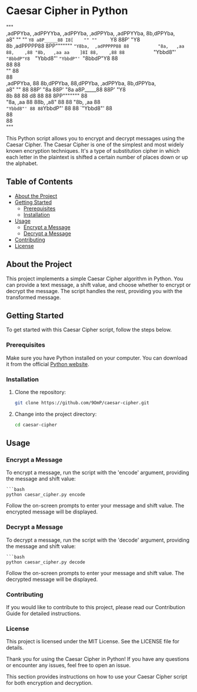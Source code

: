 # Caesar Cipher in Python
"""           
 ,adPPYba, ,adPPYYba,  ,adPPYba, ,adPPYba, ,adPPYYba, 8b,dPPYba,  
a8"     "" ""     `Y8 a8P_____88 I8[    "" ""     `Y8 88P'   "Y8  
8b         ,adPPPPP88 8PP"""""""  `"Y8ba,  ,adPPPPP88 88          
"8a,   ,aa 88,    ,88 "8b,   ,aa aa    ]8I 88,    ,88 88          
 `"Ybbd8"' `"8bbdP"Y8  `"Ybbd8"' `"YbbdP"' `"8bbdP"Y8 88   
            88             88                                 
           ""             88                                 
                          88                                 
 ,adPPYba, 88 8b,dPPYba,  88,dPPYba,   ,adPPYba, 8b,dPPYba,  
a8"     "" 88 88P'    "8a 88P'    "8a a8P_____88 88P'   "Y8  
8b         88 88       d8 88       88 8PP""""""" 88          
"8a,   ,aa 88 88b,   ,a8" 88       88 "8b,   ,aa 88          
 `"Ybbd8"' 88 88`YbbdP"'  88       88  `"Ybbd8"' 88          
              88                                             
              88           
"""

This Python script allows you to encrypt and decrypt messages using the Caesar Cipher. The Caesar Cipher is one of the simplest and most widely known encryption techniques. It's a type of substitution cipher in which each letter in the plaintext is shifted a certain number of places down or up the alphabet.

## Table of Contents

- [About the Project](#about-the-project)
- [Getting Started](#getting-started)
  - [Prerequisites](#prerequisites)
  - [Installation](#installation)
- [Usage](#usage)
  - [Encrypt a Message](#encrypt-a-message)
  - [Decrypt a Message](#decrypt-a-message)
- [Contributing](#contributing)
- [License](#license)

## About the Project

This project implements a simple Caesar Cipher algorithm in Python. You can provide a text message, a shift value, and choose whether to encrypt or decrypt the message. The script handles the rest, providing you with the transformed message.

## Getting Started

To get started with this Caesar Cipher script, follow the steps below.

### Prerequisites

Make sure you have Python installed on your computer. You can download it from the official [Python website](https://www.python.org/downloads/).

### Installation

1. Clone the repository:

   ```bash
   git clone https://github.com/9OmP/caesar-cipher.git
   
2. Change into the project directory:
   ```bash
   cd caesar-cipher

## Usage

### Encrypt a Message

To encrypt a message, run the script with the 'encode' argument, providing the message and shift value:

    ```bash
    python caesar_cipher.py encode
    
Follow the on-screen prompts to enter your message and shift value. The encrypted message will be displayed.

### Decrypt a Message
To decrypt a message, run the script with the 'decode' argument, providing the message and shift value:

    ```bash
    python caesar_cipher.py decode
    
Follow the on-screen prompts to enter your message and shift value. The decrypted message will be displayed.

### Contributing
If you would like to contribute to this project, please read our Contribution Guide for detailed instructions.

### License
This project is licensed under the MIT License. See the LICENSE file for details.

Thank you for using the Caesar Cipher in Python! If you have any questions or encounter any issues, feel free to open an issue.

This section provides instructions on how to use your Caesar Cipher script for both encryption and decryption.




